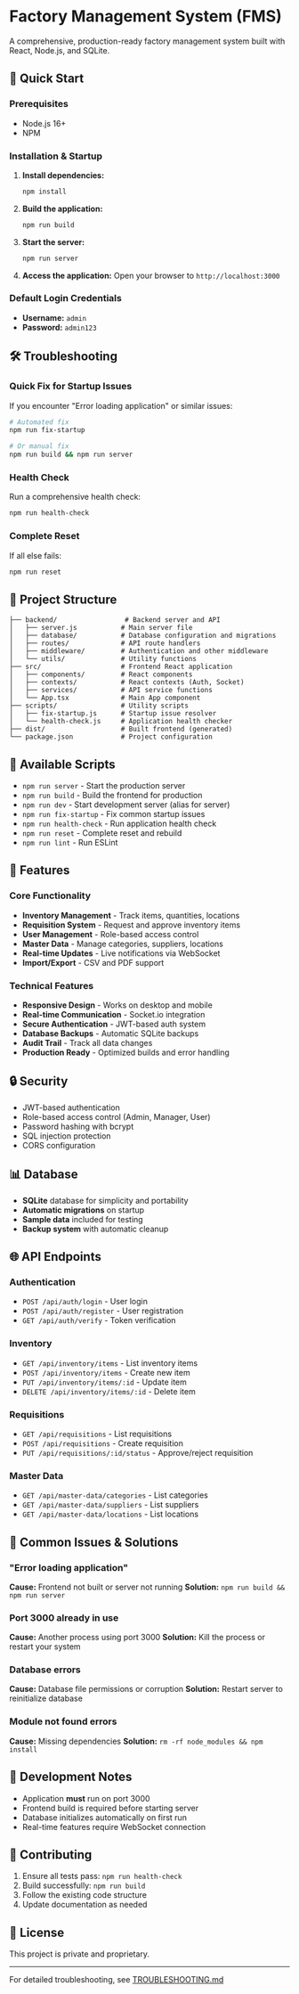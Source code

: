 # Factory Management System (FMS)

A comprehensive, production-ready factory management system built with React, Node.js, and SQLite.

## 🚀 Quick Start

### Prerequisites
- Node.js 16+ 
- NPM

### Installation & Startup

1. **Install dependencies:**
   ```bash
   npm install
   ```

2. **Build the application:**
   ```bash
   npm run build
   ```

3. **Start the server:**
   ```bash
   npm run server
   ```

4. **Access the application:**
   Open your browser to `http://localhost:3000`

### Default Login Credentials
- **Username:** `admin`
- **Password:** `admin123`

## 🛠️ Troubleshooting

### Quick Fix for Startup Issues
If you encounter "Error loading application" or similar issues:

```bash
# Automated fix
npm run fix-startup

# Or manual fix
npm run build && npm run server
```

### Health Check
Run a comprehensive health check:

```bash
npm run health-check
```

### Complete Reset
If all else fails:

```bash
npm run reset
```

## 📁 Project Structure

```
├── backend/                 # Backend server and API
│   ├── server.js           # Main server file
│   ├── database/           # Database configuration and migrations
│   ├── routes/             # API route handlers
│   ├── middleware/         # Authentication and other middleware
│   └── utils/              # Utility functions
├── src/                    # Frontend React application
│   ├── components/         # React components
│   ├── contexts/           # React contexts (Auth, Socket)
│   ├── services/           # API service functions
│   └── App.tsx             # Main App component
├── scripts/                # Utility scripts
│   ├── fix-startup.js      # Startup issue resolver
│   └── health-check.js     # Application health checker
├── dist/                   # Built frontend (generated)
└── package.json            # Project configuration
```

## 🔧 Available Scripts

- `npm run server` - Start the production server
- `npm run build` - Build the frontend for production
- `npm run dev` - Start development server (alias for server)
- `npm run fix-startup` - Fix common startup issues
- `npm run health-check` - Run application health check
- `npm run reset` - Complete reset and rebuild
- `npm run lint` - Run ESLint

## 🌟 Features

### Core Functionality
- **Inventory Management** - Track items, quantities, locations
- **Requisition System** - Request and approve inventory items
- **User Management** - Role-based access control
- **Master Data** - Manage categories, suppliers, locations
- **Real-time Updates** - Live notifications via WebSocket
- **Import/Export** - CSV and PDF support

### Technical Features
- **Responsive Design** - Works on desktop and mobile
- **Real-time Communication** - Socket.io integration
- **Secure Authentication** - JWT-based auth system
- **Database Backups** - Automatic SQLite backups
- **Audit Trail** - Track all data changes
- **Production Ready** - Optimized builds and error handling

## 🔒 Security

- JWT-based authentication
- Role-based access control (Admin, Manager, User)
- Password hashing with bcrypt
- SQL injection protection
- CORS configuration

## 📊 Database

- **SQLite** database for simplicity and portability
- **Automatic migrations** on startup
- **Sample data** included for testing
- **Backup system** with automatic cleanup

## 🌐 API Endpoints

### Authentication
- `POST /api/auth/login` - User login
- `POST /api/auth/register` - User registration
- `GET /api/auth/verify` - Token verification

### Inventory
- `GET /api/inventory/items` - List inventory items
- `POST /api/inventory/items` - Create new item
- `PUT /api/inventory/items/:id` - Update item
- `DELETE /api/inventory/items/:id` - Delete item

### Requisitions
- `GET /api/requisitions` - List requisitions
- `POST /api/requisitions` - Create requisition
- `PUT /api/requisitions/:id/status` - Approve/reject requisition

### Master Data
- `GET /api/master-data/categories` - List categories
- `GET /api/master-data/suppliers` - List suppliers
- `GET /api/master-data/locations` - List locations

## 🚨 Common Issues & Solutions

### "Error loading application"
**Cause:** Frontend not built or server not running
**Solution:** `npm run build && npm run server`

### Port 3000 already in use
**Cause:** Another process using port 3000
**Solution:** Kill the process or restart your system

### Database errors
**Cause:** Database file permissions or corruption
**Solution:** Restart server to reinitialize database

### Module not found errors
**Cause:** Missing dependencies
**Solution:** `rm -rf node_modules && npm install`

## 📝 Development Notes

- Application **must** run on port 3000
- Frontend build is required before starting server
- Database initializes automatically on first run
- Real-time features require WebSocket connection

## 🤝 Contributing

1. Ensure all tests pass: `npm run health-check`
2. Build successfully: `npm run build`
3. Follow the existing code structure
4. Update documentation as needed

## 📄 License

This project is private and proprietary.

---

For detailed troubleshooting, see [TROUBLESHOOTING.md](./TROUBLESHOOTING.md)
